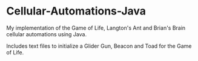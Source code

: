 # Cellular-Automations-Java

My implementation of the Game of Life, Langton's Ant and Brian's Brain cellular automations using Java.

Includes text files to initialize a Glider Gun, Beacon and Toad for the Game of Life.
